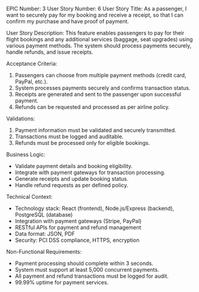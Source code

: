 EPIC Number: 3
User Story Number: 6
User Story Title: As a passenger, I want to securely pay for my booking and receive a receipt, so that I can confirm my purchase and have proof of payment.

User Story Description: This feature enables passengers to pay for their flight bookings and any additional services (baggage, seat upgrades) using various payment methods. The system should process payments securely, handle refunds, and issue receipts.

Acceptance Criteria:
1. Passengers can choose from multiple payment methods (credit card, PayPal, etc.).
2. System processes payments securely and confirms transaction status.
3. Receipts are generated and sent to the passenger upon successful payment.
4. Refunds can be requested and processed as per airline policy.

Validations:
1. Payment information must be validated and securely transmitted.
2. Transactions must be logged and auditable.
3. Refunds must be processed only for eligible bookings.

Business Logic:
- Validate payment details and booking eligibility.
- Integrate with payment gateways for transaction processing.
- Generate receipts and update booking status.
- Handle refund requests as per defined policy.

Technical Context:
- Technology stack: React (frontend), Node.js/Express (backend), PostgreSQL (database)
- Integration with payment gateways (Stripe, PayPal)
- RESTful APIs for payment and refund management
- Data format: JSON, PDF
- Security: PCI DSS compliance, HTTPS, encryption

Non-Functional Requirements:
- Payment processing should complete within 3 seconds.
- System must support at least 5,000 concurrent payments.
- All payment and refund transactions must be logged for audit.
- 99.99% uptime for payment services.